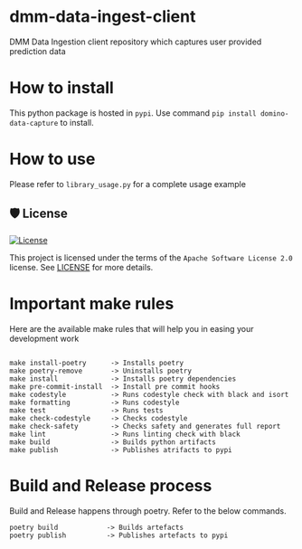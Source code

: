 # dmm-data-ingest-client
DMM Data Ingestion client repository which captures user provided prediction data

# How to install
This python package is hosted in `pypi`. Use command `pip install domino-data-capture` to install.


# How to use
Please refer to `library_usage.py` for a complete usage example

## 🛡 License

[![License](https://img.shields.io/github/license/cerebrotech/data-access-sdk)](https://github.com/cerebrotech/dmm-data-ingest-client/blob/master/LICENSE.txt)

This project is licensed under the terms of the `Apache Software License 2.0` license. See [LICENSE](https://github.com/cerebrotech/dmm-data-ingest-client/blob/master/LICENSE.txt) for more details.

# Important make rules
Here are the available make rules that will help you in easing your development work
```shell

make install-poetry      -> Installs poetry
make poetry-remove       -> Uninstalls poetry
make install             -> Installs poetry dependencies
make pre-commit-install  -> Install pre commit hooks
make codestyle           -> Runs codestyle check with black and isort
make formatting          -> Runs codestyle
make test                -> Runs tests
make check-codestyle     -> Checks codestyle
make check-safety        -> Checks safety and generates full report
make lint                -> Runs linting check with black
make build               -> Builds python artifacts
make publish             -> Publishes atrifacts to pypi
``` 

# Build and Release process

Build and Release happens through poetry. Refer to the below commands.

```shell
poetry build            -> Builds artefacts
poetry publish          -> Publishes artefacts to pypi
```